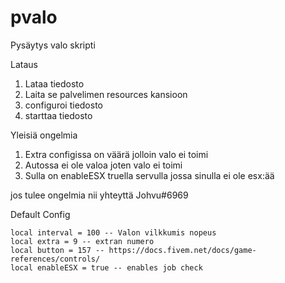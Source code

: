 # pvalo
Pysäytys valo skripti

Lataus
1. Lataa tiedosto
2. Laita se palvelimen resources kansioon
3. configuroi tiedosto
4. starttaa tiedosto

Yleisiä ongelmia

1. Extra configissa on väärä jolloin valo ei toimi
2. Autossa ei ole valoa joten valo ei toimi
3. Sulla on enableESX truella servulla jossa sinulla ei ole esx:ää

jos tulee ongelmia nii yhteyttä Johvu#6969

Default Config

    local interval = 100 -- Valon vilkkumis nopeus
    local extra = 9 -- extran numero
    local button = 157 -- https://docs.fivem.net/docs/game-references/controls/
    local enableESX = true -- enables job check

